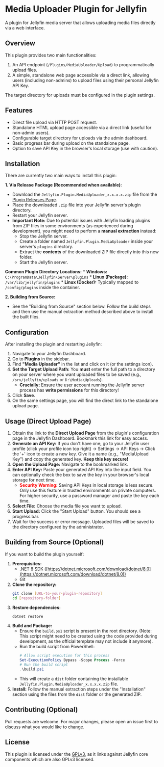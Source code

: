 # Media Uploader Plugin for Jellyfin

A plugin for Jellyfin media server that allows uploading media files directly via a web interface.

## Overview

This plugin provides two main functionalities:

1.  An API endpoint (`/Plugins/MediaUploader/Upload`) to programmatically upload files.
2.  A simple, standalone web page accessible via a direct link, allowing users (including non-admins) to upload files using their personal Jellyfin API Key.

The target directory for uploads must be configured in the plugin settings.

## Features

* Direct file upload via HTTP POST request.
* Standalone HTML upload page accessible via a direct link (useful for non-admin users).
* Configurable target directory for uploads via the admin dashboard.
* Basic progress bar during upload on the standalone page.
* Option to save API Key in the browser's local storage (use with caution).

## Installation

There are currently two main ways to install this plugin:

**1. Via Release Package (Recommended when available):**

* Download the `Jellyfin.Plugin.MediaUploader_x.x.x.x.zip` file from the [Plugin Releases Page](link-to-your-github-releases-page-later).
* Place the downloaded `.zip` file into your Jellyfin server's plugin directory.
* Restart your Jellyfin server.
* **Important Note:** Due to potential issues with Jellyfin loading plugins from ZIP files in some environments (as experienced during development), you might need to perform a **manual extraction** instead:
    * Stop the Jellyfin server.
    * Create a folder named `Jellyfin.Plugin.MediaUploader` inside your server's `plugins` directory.
    * Extract the **contents** of the downloaded ZIP file directly into this new folder.
    * Start the Jellyfin server.

**Common Plugin Directory Locations:**
    * **Windows:** `C:\ProgramData\Jellyfin\Server\plugins`
    * **Linux (Package):** `/var/lib/jellyfin/plugins`
    * **Linux (Docker):** Typically mapped to `/config/plugins` inside the container.

**2. Building from Source:**

* See the "Building from Source" section below. Follow the build steps and then use the manual extraction method described above to install the built files.

## Configuration

After installing the plugin and restarting Jellyfin:

1.  Navigate to your Jellyfin Dashboard.
2.  Go to **Plugins** in the sidebar.
3.  Find **"Media Uploader"** in the list and click on it (or the settings icon).
4.  **Set the Target Upload Path:** You **must** enter the full path to a directory on your server where you want uploaded files to be saved (e.g., `/srv/jellyfin/uploads` or `D:\Media\Uploads`).
    * **Crucially:** Ensure the user account running the Jellyfin server process has **write permissions** for this directory!
5.  Click **Save**.
6.  On the same settings page, you will find the direct link to the standalone upload page.

## Usage (Direct Upload Page)

1.  Obtain the link to the **Direct Upload Page** from the plugin's configuration page in the Jellyfin Dashboard. Bookmark this link for easy access.
2.  **Generate an API Key:** If you don't have one, go to your Jellyfin user profile (click your profile icon top right) &rarr; Settings &rarr; API Keys &rarr; Click the '+' icon to create a new key. Give it a name (e.g., "MediaUpload Key") and copy the generated key. **Keep this key secure!**
3.  **Open the Upload Page:** Navigate to the bookmarked link.
4.  **Enter API Key:** Paste your generated API Key into the input field. You can optionally check the box to save the key in your browser's local storage for next time.
    * <span style="color:red;">**Security Warning:**</span> Saving API Keys in local storage is less secure. Only use this feature in trusted environments on private computers. For higher security, use a password manager and paste the key each time.
5.  **Select File:** Choose the media file you want to upload.
6.  **Start Upload:** Click the "Start Upload" button. You should see a progress bar.
7.  Wait for the success or error message. Uploaded files will be saved to the directory configured by the administrator.

## Building from Source (Optional)

If you want to build the plugin yourself:

1.  **Prerequisites:**
    * .NET 8 SDK ([https://dotnet.microsoft.com/download/dotnet/8.0](https://dotnet.microsoft.com/download/dotnet/8.0))
    * Git
2.  **Clone the repository:**
    ```bash
    git clone [URL-to-your-plugin-repository]
    cd [repository-folder]
    ```
3.  **Restore dependencies:**
    ```bash
    dotnet restore
    ```
4.  **Build and Package:**
    * Ensure the `build.ps1` script is present in the root directory. (Note: This script might need to be created using the code provided during development, as the official template may not include it anymore).
    * Run the build script from PowerShell:
        ```powershell
        # Allow script execution for this process
        Set-ExecutionPolicy Bypass -Scope Process -Force
        # Run the build script
        .\build.ps1
        ```
    * This will create a `dist` folder containing the installable `Jellyfin.Plugin.MediaUploader_x.x.x.x.zip` file.
5.  **Install:** Follow the manual extraction steps under the "Installation" section using the files from the `dist` folder or the generated ZIP.

## Contributing (Optional)

Pull requests are welcome. For major changes, please open an issue first to discuss what you would like to change.

## License

This plugin is licensed under the [GPLv3](link-to-your-license-file-or-standard-gpl3), as it links against Jellyfin core components which are also GPLv3 licensed.